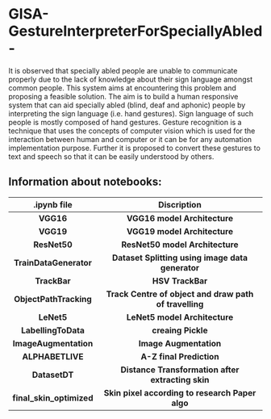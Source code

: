 # GISA-GestureInterpreterForSpeciallyAbled-
It is observed that specially abled people are unable to communicate properly due to the lack of knowledge about their sign language amongst common people. This system aims at encountering this problem and proposing a feasible solution. The aim is to build a human responsive system that can aid specially abled (blind, deaf and aphonic) people by interpreting the sign language (i.e. hand gestures). Sign language of such people is mostly composed of hand gestures. Gesture recognition is a technique that uses the concepts of computer vision which is used for the interaction between human and computer or it can be for any automation implementation purpose. Further it is proposed to convert these gestures to text and speech so that it can be easily understood by others.<br/>
## Information about notebooks:
|.ipynb file|Discription|
|:---:|:---:|
|**VGG16**|**VGG16 model Architecture**|
|**VGG19**|**VGG19 model Architecture**|
|**ResNet50**|**ResNet50 model Architecture**|
|**TrainDataGenerator**|**Dataset Splitting using image data generator**|
|**TrackBar**|**HSV TrackBar**|
|**ObjectPathTracking**|**Track Centre of object and draw path of travelling**|
|**LeNet5**|**LeNet5 model Architecture**|
|**LabellingToData**|**creaing Pickle**|
|**ImageAugmentation**|**Image Augmentation**|
|**ALPHABETLIVE**|**A-Z final Prediction**|
|**DatasetDT**|**Distance Transformation after extracting skin**|
|**final_skin_optimized**|**Skin pixel according to research Paper algo**| <br/>

<!--
## Project Report:
![](https://github.com/arjunparmar/GISA-GestureInterpreterForSpeciallyAbled-/blob/main/Data/DOCUENTATION_GISA_page-0001.jpg)<br/>
![](https://github.com/arjunparmar/GISA-GestureInterpreterForSpeciallyAbled-/blob/main/Data/DOCUENTATION_GISA_page-0002.jpg)<br/>
![](https://github.com/arjunparmar/GISA-GestureInterpreterForSpeciallyAbled-/blob/main/Data/DOCUENTATION_GISA_page-0003.jpg)<br/>
![](https://github.com/arjunparmar/GISA-GestureInterpreterForSpeciallyAbled-/blob/main/Data/DOCUENTATION_GISA_page-0004.jpg)<br/>
![](https://github.com/arjunparmar/GISA-GestureInterpreterForSpeciallyAbled-/blob/main/Data/DOCUENTATION_GISA_page-0005.jpg)<br/>
![](https://github.com/arjunparmar/GISA-GestureInterpreterForSpeciallyAbled-/blob/main/Data/DOCUENTATION_GISA_page-0006.jpg)<br/>
![](https://github.com/arjunparmar/GISA-GestureInterpreterForSpeciallyAbled-/blob/main/Data/DOCUENTATION_GISA_page-0007.jpg)<br/>
![](https://github.com/arjunparmar/GISA-GestureInterpreterForSpeciallyAbled-/blob/main/Data/DOCUENTATION_GISA_page-0008.jpg)<br/>
![](https://github.com/arjunparmar/GISA-GestureInterpreterForSpeciallyAbled-/blob/main/Data/DOCUENTATION_GISA_page-0009.jpg)<br/>
![](https://github.com/arjunparmar/GISA-GestureInterpreterForSpeciallyAbled-/blob/main/Data/DOCUENTATION_GISA_page-0010.jpg)<br/>
![](https://github.com/arjunparmar/GISA-GestureInterpreterForSpeciallyAbled-/blob/main/Data/DOCUENTATION_GISA_page-0011.jpg)<br/>
![](https://github.com/arjunparmar/GISA-GestureInterpreterForSpeciallyAbled-/blob/main/Data/DOCUENTATION_GISA_page-0012.jpg)<br/>
![](https://github.com/arjunparmar/GISA-GestureInterpreterForSpeciallyAbled-/blob/main/Data/DOCUENTATION_GISA_page-0013.jpg)<br/>
![](https://github.com/arjunparmar/GISA-GestureInterpreterForSpeciallyAbled-/blob/main/Data/DOCUENTATION_GISA_page-0014.jpg)<br/>
![](https://github.com/arjunparmar/GISA-GestureInterpreterForSpeciallyAbled-/blob/main/Data/DOCUENTATION_GISA_page-0015.jpg)<br/>
![](https://github.com/arjunparmar/GISA-GestureInterpreterForSpeciallyAbled-/blob/main/Data/DOCUENTATION_GISA_page-0016.jpg)<br/>
![](https://github.com/arjunparmar/GISA-GestureInterpreterForSpeciallyAbled-/blob/main/Data/DOCUENTATION_GISA_page-0017.jpg)<br/>
![](https://github.com/arjunparmar/GISA-GestureInterpreterForSpeciallyAbled-/blob/main/Data/DOCUENTATION_GISA_page-0018.jpg)<br/>
![](https://github.com/arjunparmar/GISA-GestureInterpreterForSpeciallyAbled-/blob/main/Data/DOCUENTATION_GISA_page-0019.jpg)<br/>
![](https://github.com/arjunparmar/GISA-GestureInterpreterForSpeciallyAbled-/blob/main/Data/DOCUENTATION_GISA_page-0020.jpg)<br/>
![](https://github.com/arjunparmar/GISA-GestureInterpreterForSpeciallyAbled-/blob/main/Data/DOCUENTATION_GISA_page-0021.jpg)<br/>
![](https://github.com/arjunparmar/GISA-GestureInterpreterForSpeciallyAbled-/blob/main/Data/DOCUENTATION_GISA_page-0022.jpg)<br/>
![](https://github.com/arjunparmar/GISA-GestureInterpreterForSpeciallyAbled-/blob/main/Data/DOCUENTATION_GISA_page-0023.jpg)<br/>
![](https://github.com/arjunparmar/GISA-GestureInterpreterForSpeciallyAbled-/blob/main/Data/DOCUENTATION_GISA_page-0024.jpg)<br/>
![](https://github.com/arjunparmar/GISA-GestureInterpreterForSpeciallyAbled-/blob/main/Data/DOCUENTATION_GISA_page-0025.jpg)<br/>
![](https://github.com/arjunparmar/GISA-GestureInterpreterForSpeciallyAbled-/blob/main/Data/DOCUENTATION_GISA_page-0026.jpg)<br/>
![](https://github.com/arjunparmar/GISA-GestureInterpreterForSpeciallyAbled-/blob/main/Data/DOCUENTATION_GISA_page-0027.jpg)<br/>
![](https://github.com/arjunparmar/GISA-GestureInterpreterForSpeciallyAbled-/blob/main/Data/DOCUENTATION_GISA_page-0028.jpg)<br/>
![](https://github.com/arjunparmar/GISA-GestureInterpreterForSpeciallyAbled-/blob/main/Data/DOCUENTATION_GISA_page-0029.jpg)<br/>
![](https://github.com/arjunparmar/GISA-GestureInterpreterForSpeciallyAbled-/blob/main/Data/DOCUENTATION_GISA_page-0030.jpg)<br/>
![](https://github.com/arjunparmar/GISA-GestureInterpreterForSpeciallyAbled-/blob/main/Data/DOCUENTATION_GISA_page-0031.jpg)<br/>
-->
